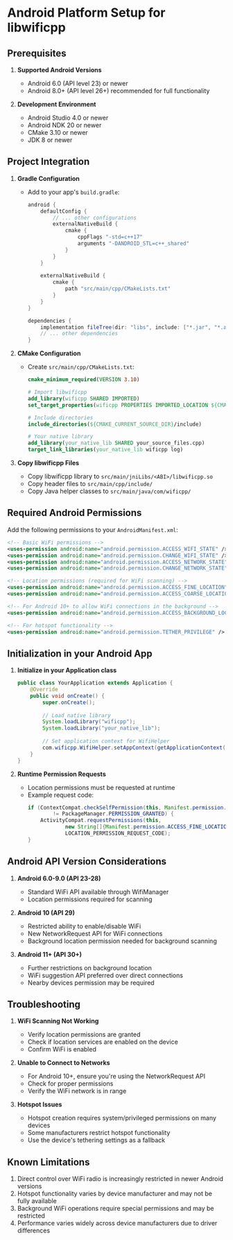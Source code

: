 # Android Platform Setup for libwificpp

## Prerequisites

1. **Supported Android Versions**
   - Android 6.0 (API level 23) or newer
   - Android 8.0+ (API level 26+) recommended for full functionality

2. **Development Environment**
   - Android Studio 4.0 or newer
   - Android NDK 20 or newer
   - CMake 3.10 or newer
   - JDK 8 or newer

## Project Integration

1. **Gradle Configuration**
   - Add to your app's `build.gradle`:
     ```gradle
     android {
         defaultConfig {
             // ... other configurations
             externalNativeBuild {
                 cmake {
                     cppFlags "-std=c++17"
                     arguments "-DANDROID_STL=c++_shared"
                 }
             }
         }
         
         externalNativeBuild {
             cmake {
                 path "src/main/cpp/CMakeLists.txt"
             }
         }
     }
     
     dependencies {
         implementation fileTree(dir: "libs", include: ["*.jar", "*.aar"])
         // ... other dependencies
     }
     ```

2. **CMake Configuration**
   - Create `src/main/cpp/CMakeLists.txt`:
     ```cmake
     cmake_minimum_required(VERSION 3.10)
     
     # Import libwificpp
     add_library(wificpp SHARED IMPORTED)
     set_target_properties(wificpp PROPERTIES IMPORTED_LOCATION ${CMAKE_CURRENT_SOURCE_DIR}/../jniLibs/${ANDROID_ABI}/libwificpp.so)
     
     # Include directories
     include_directories(${CMAKE_CURRENT_SOURCE_DIR}/include)
     
     # Your native library
     add_library(your_native_lib SHARED your_source_files.cpp)
     target_link_libraries(your_native_lib wificpp log)
     ```

3. **Copy libwificpp Files**
   - Copy libwificpp library to `src/main/jniLibs/<ABI>/libwificpp.so`
   - Copy header files to `src/main/cpp/include/`
   - Copy Java helper classes to `src/main/java/com/wificpp/`

## Required Android Permissions

Add the following permissions to your `AndroidManifest.xml`:

```xml
<!-- Basic WiFi permissions -->
<uses-permission android:name="android.permission.ACCESS_WIFI_STATE" />
<uses-permission android:name="android.permission.CHANGE_WIFI_STATE" />
<uses-permission android:name="android.permission.ACCESS_NETWORK_STATE" />
<uses-permission android:name="android.permission.CHANGE_NETWORK_STATE" />

<!-- Location permissions (required for WiFi scanning) -->
<uses-permission android:name="android.permission.ACCESS_FINE_LOCATION" />
<uses-permission android:name="android.permission.ACCESS_COARSE_LOCATION" />

<!-- For Android 10+ to allow WiFi connections in the background -->
<uses-permission android:name="android.permission.ACCESS_BACKGROUND_LOCATION" />

<!-- For hotspot functionality -->
<uses-permission android:name="android.permission.TETHER_PRIVILEGE" />
```

## Initialization in your Android App

1. **Initialize in your Application class**
   ```java
   public class YourApplication extends Application {
       @Override
       public void onCreate() {
           super.onCreate();
           
           // Load native library
           System.loadLibrary("wificpp");
           System.loadLibrary("your_native_lib");
           
           // Set application context for WifiHelper
           com.wificpp.WifiHelper.setAppContext(getApplicationContext());
       }
   }
   ```

2. **Runtime Permission Requests**
   - Location permissions must be requested at runtime
   - Example request code:
     ```java
     if (ContextCompat.checkSelfPermission(this, Manifest.permission.ACCESS_FINE_LOCATION)
             != PackageManager.PERMISSION_GRANTED) {
         ActivityCompat.requestPermissions(this,
                 new String[]{Manifest.permission.ACCESS_FINE_LOCATION},
                 LOCATION_PERMISSION_REQUEST_CODE);
     }
     ```

## Android API Version Considerations

1. **Android 6.0-9.0 (API 23-28)**
   - Standard WiFi API available through WifiManager
   - Location permissions required for scanning

2. **Android 10 (API 29)**
   - Restricted ability to enable/disable WiFi
   - New NetworkRequest API for WiFi connections
   - Background location permission needed for background scanning

3. **Android 11+ (API 30+)**
   - Further restrictions on background location
   - WiFi suggestion API preferred over direct connections
   - Nearby devices permission may be required

## Troubleshooting

1. **WiFi Scanning Not Working**
   - Verify location permissions are granted
   - Check if location services are enabled on the device
   - Confirm WiFi is enabled

2. **Unable to Connect to Networks**
   - For Android 10+, ensure you're using the NetworkRequest API
   - Check for proper permissions
   - Verify the WiFi network is in range

3. **Hotspot Issues**
   - Hotspot creation requires system/privileged permissions on many devices
   - Some manufacturers restrict hotspot functionality
   - Use the device's tethering settings as a fallback

## Known Limitations

1. Direct control over WiFi radio is increasingly restricted in newer Android versions
2. Hotspot functionality varies by device manufacturer and may not be fully available
3. Background WiFi operations require special permissions and may be restricted
4. Performance varies widely across device manufacturers due to driver differences
